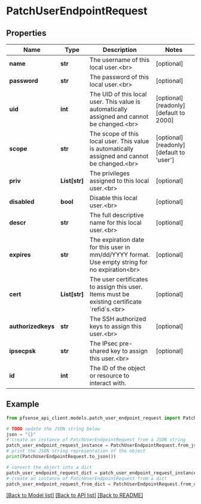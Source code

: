 # PatchUserEndpointRequest


## Properties

Name | Type | Description | Notes
------------ | ------------- | ------------- | -------------
**name** | **str** | The username of this local user.&lt;br&gt; | [optional] 
**password** | **str** | The password of this local user.&lt;br&gt; | [optional] 
**uid** | **int** | The UID of this local user. This value is automatically assigned and cannot be changed.&lt;br&gt; | [optional] [readonly] [default to 2000]
**scope** | **str** | The scope of this local user. This value is automatically assigned and cannot be changed.&lt;br&gt; | [optional] [readonly] [default to 'user']
**priv** | **List[str]** | The privileges assigned to this local user.&lt;br&gt; | [optional] 
**disabled** | **bool** | Disable this local user.&lt;br&gt; | [optional] 
**descr** | **str** | The full descriptive name for this local user.&lt;br&gt; | [optional] 
**expires** | **str** | The expiration date for this user in mm/dd/YYYY format. Use empty string for no expiration&lt;br&gt; | [optional] 
**cert** | **List[str]** | The user certificates to assign this user. Items must be existing certificate &#x60;refid&#x60;s.&lt;br&gt; | [optional] 
**authorizedkeys** | **str** | The SSH authorized keys to assign this user.&lt;br&gt; | [optional] 
**ipsecpsk** | **str** | The IPsec pre-shared key to assign this user.&lt;br&gt; | [optional] 
**id** | **int** | The ID of the object or resource to interact with. | 

## Example

```python
from pfsense_api_client.models.patch_user_endpoint_request import PatchUserEndpointRequest

# TODO update the JSON string below
json = "{}"
# create an instance of PatchUserEndpointRequest from a JSON string
patch_user_endpoint_request_instance = PatchUserEndpointRequest.from_json(json)
# print the JSON string representation of the object
print(PatchUserEndpointRequest.to_json())

# convert the object into a dict
patch_user_endpoint_request_dict = patch_user_endpoint_request_instance.to_dict()
# create an instance of PatchUserEndpointRequest from a dict
patch_user_endpoint_request_from_dict = PatchUserEndpointRequest.from_dict(patch_user_endpoint_request_dict)
```
[[Back to Model list]](../README.md#documentation-for-models) [[Back to API list]](../README.md#documentation-for-api-endpoints) [[Back to README]](../README.md)


